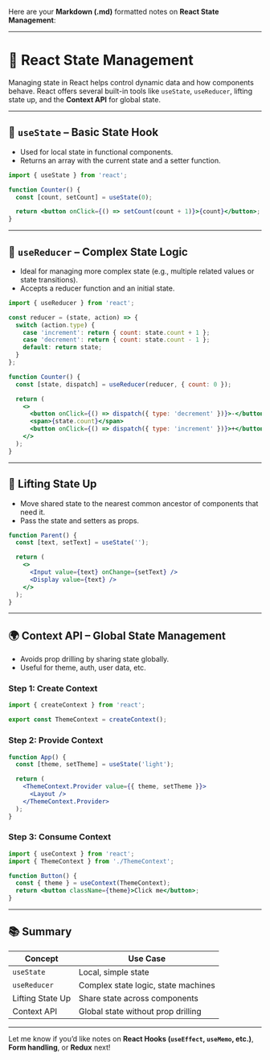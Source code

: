 Here are your **Markdown (.md)** formatted notes on **React State Management**:

---

# 🧠 React State Management

Managing state in React helps control dynamic data and how components behave. React offers several built-in tools like `useState`, `useReducer`, lifting state up, and the **Context API** for global state.

---

## 🔹 `useState` – Basic State Hook

* Used for local state in functional components.
* Returns an array with the current state and a setter function.

```jsx
import { useState } from 'react';

function Counter() {
  const [count, setCount] = useState(0);

  return <button onClick={() => setCount(count + 1)}>{count}</button>;
}
```

---

## 🔸 `useReducer` – Complex State Logic

* Ideal for managing more complex state (e.g., multiple related values or state transitions).
* Accepts a reducer function and an initial state.

```jsx
import { useReducer } from 'react';

const reducer = (state, action) => {
  switch (action.type) {
    case 'increment': return { count: state.count + 1 };
    case 'decrement': return { count: state.count - 1 };
    default: return state;
  }
};

function Counter() {
  const [state, dispatch] = useReducer(reducer, { count: 0 });

  return (
    <>
      <button onClick={() => dispatch({ type: 'decrement' })}>-</button>
      <span>{state.count}</span>
      <button onClick={() => dispatch({ type: 'increment' })}>+</button>
    </>
  );
}
```

---

## 🔼 Lifting State Up

* Move shared state to the nearest common ancestor of components that need it.
* Pass the state and setters as props.

```jsx
function Parent() {
  const [text, setText] = useState('');

  return (
    <>
      <Input value={text} onChange={setText} />
      <Display value={text} />
    </>
  );
}
```

---

## 🌍 Context API – Global State Management

* Avoids prop drilling by sharing state globally.
* Useful for theme, auth, user data, etc.

### Step 1: Create Context

```jsx
import { createContext } from 'react';

export const ThemeContext = createContext();
```

### Step 2: Provide Context

```jsx
function App() {
  const [theme, setTheme] = useState('light');

  return (
    <ThemeContext.Provider value={{ theme, setTheme }}>
      <Layout />
    </ThemeContext.Provider>
  );
}
```

### Step 3: Consume Context

```jsx
import { useContext } from 'react';
import { ThemeContext } from './ThemeContext';

function Button() {
  const { theme } = useContext(ThemeContext);
  return <button className={theme}>Click me</button>;
}
```

---

## 📚 Summary

| Concept          | Use Case                            |
| ---------------- | ----------------------------------- |
| `useState`       | Local, simple state                 |
| `useReducer`     | Complex state logic, state machines |
| Lifting State Up | Share state across components       |
| Context API      | Global state without prop drilling  |

---

Let me know if you’d like notes on **React Hooks (`useEffect`, `useMemo`, etc.)**, **Form handling**, or **Redux** next!
